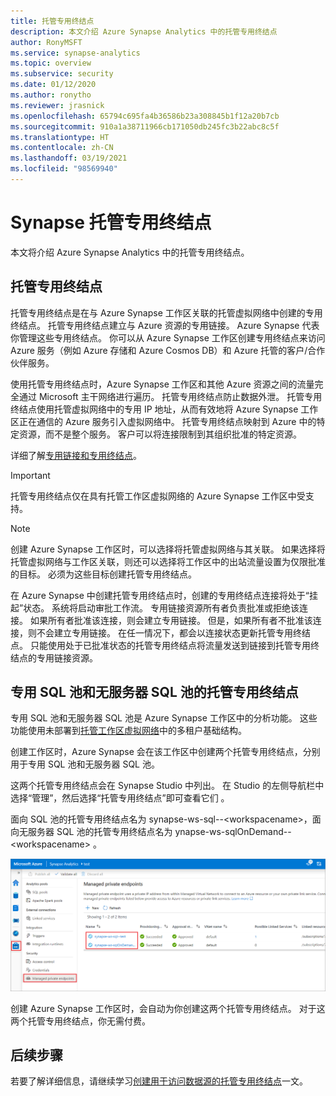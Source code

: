 ```yaml
---
title: 托管专用终结点
description: 本文介绍 Azure Synapse Analytics 中的托管专用终结点
author: RonyMSFT
ms.service: synapse-analytics
ms.topic: overview
ms.subservice: security
ms.date: 01/12/2020
ms.author: ronytho
ms.reviewer: jrasnick
ms.openlocfilehash: 65794c695fa4b36586b23a308845b1f12a20b7cb
ms.sourcegitcommit: 910a1a38711966cb171050db245fc3b22abc8c5f
ms.translationtype: HT
ms.contentlocale: zh-CN
ms.lasthandoff: 03/19/2021
ms.locfileid: "98569940"
---
```

# <a name="synapse-managed-private-endpoints"></a>Synapse 托管专用终结点

本文将介绍 Azure Synapse Analytics 中的托管专用终结点。

## <a name="managed-private-endpoints"></a>托管专用终结点

托管专用终结点是在与 Azure Synapse 工作区关联的托管虚拟网络中创建的专用终结点。 托管专用终结点建立与 Azure 资源的专用链接。 Azure Synapse 代表你管理这些专用终结点。 你可以从 Azure Synapse 工作区创建专用终结点来访问 Azure 服务（例如 Azure 存储和 Azure Cosmos DB）和 Azure 托管的客户/合作伙伴服务。

使用托管专用终结点时，Azure Synapse 工作区和其他 Azure 资源之间的流量完全通过 Microsoft 主干网络进行遍历。 托管专用终结点防止数据外泄。 托管专用终结点使用托管虚拟网络中的专用 IP 地址，从而有效地将 Azure Synapse 工作区正在通信的 Azure 服务引入虚拟网络中。 托管专用终结点映射到 Azure 中的特定资源，而不是整个服务。 客户可以将连接限制到其组织批准的特定资源。 

详细了解[专用链接和专用终结点](../../private-link/index.yml)。

>[!IMPORTANT]
>托管专用终结点仅在具有托管工作区虚拟网络的 Azure Synapse 工作区中受支持。

>[!NOTE]
>创建 Azure Synapse 工作区时，可以选择将托管虚拟网络与其关联。 如果选择将托管虚拟网络与工作区关联，则还可以选择将工作区中的出站流量设置为仅限批准的目标。 必须为这些目标创建托管专用终结点。 


在 Azure Synapse 中创建托管专用终结点时，创建的专用终结点连接将处于“挂起”状态。 系统将启动审批工作流。 专用链接资源所有者负责批准或拒绝该连接。 如果所有者批准该连接，则会建立专用链接。 但是，如果所有者不批准该连接，则不会建立专用链接。 在任一情况下，都会以连接状态更新托管专用终结点。 只能使用处于已批准状态的托管专用终结点将流量发送到链接到托管专用终结点的专用链接资源。

## <a name="managed-private-endpoints-for-dedicated-sql-pool-and-serverless-sql-pool"></a>专用 SQL 池和无服务器 SQL 池的托管专用终结点

专用 SQL 池和无服务器 SQL 池是 Azure Synapse 工作区中的分析功能。 这些功能使用未部署到[托管工作区虚拟网络](./synapse-workspace-managed-vnet.md)中的多租户基础结构。

创建工作区时，Azure Synapse 会在该工作区中创建两个托管专用终结点，分别用于专用 SQL 池和无服务器 SQL 池。 

这两个托管专用终结点会在 Synapse Studio 中列出。 在 Studio 的左侧导航栏中选择“管理”，然后选择“托管专用终结点”即可查看它们 。

面向 SQL 池的托管专用终结点名为 synapse-ws-sql--\<workspacename\>，面向无服务器 SQL 池的托管专用终结点名为 ynapse-ws-sqlOnDemand--\<workspacename\> 。

![专用 SQL 池和无服务器 SQL 池的托管专用终结点](./media/synapse-workspace-managed-private-endpoints/managed-pe-for-sql-1.png)

创建 Azure Synapse 工作区时，会自动为你创建这两个托管专用终结点。 对于这两个托管专用终结点，你无需付费。

## <a name="next-steps"></a>后续步骤

若要了解详细信息，请继续学习[创建用于访问数据源的托管专用终结点](./how-to-create-managed-private-endpoints.md)一文。
